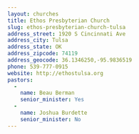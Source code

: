 ```yaml
---
layout: churches
title: Ethos Presbyterian Church
slug: ethos-presbyterian-church-tulsa
address_street: 1920 S Cincinnati Ave
address_city: Tulsa
address_state: OK
address_zipcode: 74119
address_geocode: 36.1346250,-95.9836519
phone: 539-777-0915
website: http://ethostulsa.org
pastors: 
  - 
    name: Beau Berman
    senior_minister: Yes
  - 
    name: Joshua Burdette
    senior_minister: No
---
```



